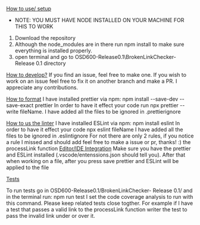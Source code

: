 <u>How to use/ setup</u>

- NOTE: YOU MUST HAVE NODE INSTALLED ON YOUR MACHINE FOR THIS TO WORK

1. Download the repository
2. Although the node_modules are in there run npm install to make sure everything is installed properly.
3. open terminal and go to OSD600-Release0.1\BrokenLinkChecker- Release 0.1 directory

<u>How to develop?</u>
If you find an issue, feel free to make one. If you wish to work on an issue feel free to fix it on another
branch and make a PR. I appreciate any contributions.

<u>How to format</u>
I have installed prettier via npm: npm install --save-dev --save-exact prettier
In order to have it effect your code run npx prettier --write fileName. I have added all the files to be ignored in .prettierignore

<u>How to us the linter</u>
I have installed ESLint via npm: npm install eslint
In order to have it effect your code npx eslint fileName I have added all the files to be ignored in
.eslintignore
For not there are only 2 rules, if you notice a rule I missed and should add feel free to make a issue or pr, thanks! :)
the processLink function 
<u>Editor/IDE Integration</u>
Make sure you have the prettier and ESLint installed (.vscode/entenssions.json should tell you). After that
when working on a file, after you press save prettier and ESLint will be applied to the file

<u>Tests</u>

To run tests go in OSD600-Release0.1/BrokenLinkChecker- Release 0.1/ and in the terminal run: npm run test
I set the code coverage analysis to run with this command. Please keep related tests close togther. For example if I have a test that passes a valid link to the processLink function writer the test to pass the invalid link under or over it.
